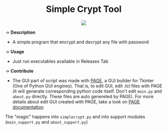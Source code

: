 <h1 align="center">Simple Crypt Tool </h1>

<p align="center">
  <img src="https://i2.paste.pics/b5522d91c384aea814e2680da4067d71.png?trs=ab5d135b7e6e342fe4664ea6a07c633b2714c968bb8fef32aa717ffe3ed74fc3" />
</p>

&rarr; __Description__ 
* A simple program that encrypt and decrypt any file with password

&rarr; __Usage__ 
* Just run executables available in Releases Tab

&rarr; __Contribute__ 
* The GUI part of script was made with [PAGE](https://sourceforge.net/projects/page/), a GUI builder for Tkinter (One of Python GUI engines). That is, to edit GUI, edit .tcl files with PAGE (it will generate corresponding python code itself. Don't edit ```main.py``` and ```about.py``` directly. These files are auto genereted by PAGE). For more details about edit GUI created with PAGE, take a look on [PAGE documentation](http://page.sourceforge.net/html/index.html)

The "magic" happens into ```simplecrypt.py``` and into support modules (```main_support.py``` and ```about_support.py```)

